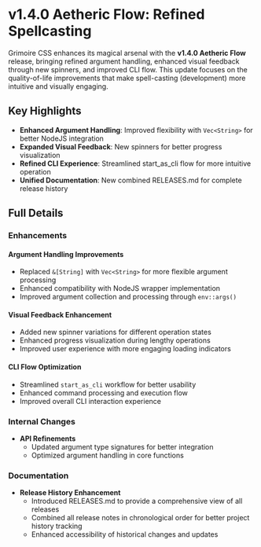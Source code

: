 # v1.4.0 Aetheric Flow: Refined Spellcasting

Grimoire CSS enhances its magical arsenal with the **v1.4.0 Aetheric Flow** release, bringing refined argument handling, enhanced visual feedback through new spinners, and improved CLI flow. This update focuses on the quality-of-life improvements that make spell-casting (development) more intuitive and visually engaging.

## Key Highlights

- **Enhanced Argument Handling**: Improved flexibility with `Vec<String>` for better NodeJS integration
- **Expanded Visual Feedback**: New spinners for better progress visualization
- **Refined CLI Experience**: Streamlined start_as_cli flow for more intuitive operation
- **Unified Documentation**: New combined RELEASES.md for complete release history

## Full Details

### Enhancements

#### Argument Handling Improvements
- Replaced `&[String]` with `Vec<String>` for more flexible argument processing
- Enhanced compatibility with NodeJS wrapper implementation
- Improved argument collection and processing through `env::args()`

#### Visual Feedback Enhancement
- Added new spinner variations for different operation states
- Enhanced progress visualization during lengthy operations
- Improved user experience with more engaging loading indicators

#### CLI Flow Optimization
- Streamlined `start_as_cli` workflow for better usability
- Enhanced command processing and execution flow
- Improved overall CLI interaction experience

### Internal Changes

- **API Refinements**
  - Updated argument type signatures for better integration
  - Optimized argument handling in core functions

### Documentation

- **Release History Enhancement**
  - Introduced RELEASES.md to provide a comprehensive view of all releases
  - Combined all release notes in chronological order for better project history tracking
  - Enhanced accessibility of historical changes and updates

